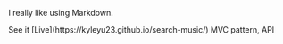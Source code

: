 <p>I really like using Markdown.</p>
See it [Live](https://kyleyu23.github.io/search-music/)
MVC pattern, API

